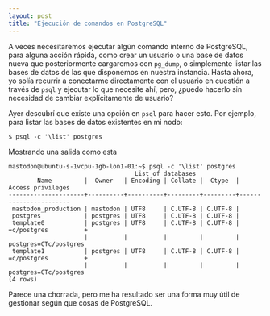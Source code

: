 ```yaml
---
layout: post
title: "Ejecución de comandos en PostgreSQL"
---
```


A veces necesitaremos ejecutar algún comando interno de PostgreSQL, para alguna acción rápida, como crear un usuario o una base de datos nueva que posteriormente 
cargaremos con `pg_dump`, o simplemente listar las bases de datos de las que disponemos en nuestra instancia. Hasta ahora, yo solía recurrir a conectarme directamente con el usuario
en cuestión a través de `psql` y ejecutar lo que necesite ahí, pero, ¿puedo hacerlo sin necesidad de cambiar explícitamente de usuario?

Ayer descubrí que existe una opción en `psql` para hacer esto. Por ejemplo, para listar las bases de datos existentes en mi nodo:

```shell
$ psql -c '\list' postgres
```

Mostrando una salida como esta

```
mastodon@ubuntu-s-1vcpu-1gb-lon1-01:~$ psql -c '\list' postgres
                                   List of databases
        Name         |  Owner   | Encoding | Collate |  Ctype  |   Access privileges
---------------------+----------+----------+---------+---------+-----------------------
 mastodon_production | mastodon | UTF8     | C.UTF-8 | C.UTF-8 |
 postgres            | postgres | UTF8     | C.UTF-8 | C.UTF-8 |
 template0           | postgres | UTF8     | C.UTF-8 | C.UTF-8 | =c/postgres          +
                     |          |          |         |         | postgres=CTc/postgres
 template1           | postgres | UTF8     | C.UTF-8 | C.UTF-8 | =c/postgres          +
                     |          |          |         |         | postgres=CTc/postgres
(4 rows)
```

Parece una chorrada, pero me ha resultado ser una forma muy útil de gestionar según que cosas de PostgreSQL.
